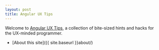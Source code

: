 ```yaml
---
layout: post
title: Angular UX Tips
---
```


Welcome to [Angular UX Tips](//localhost), a collection of bite-sized hints and hacks for the UX-minded programmer.

* [About this site]({{ site.baseurl }}about/)

